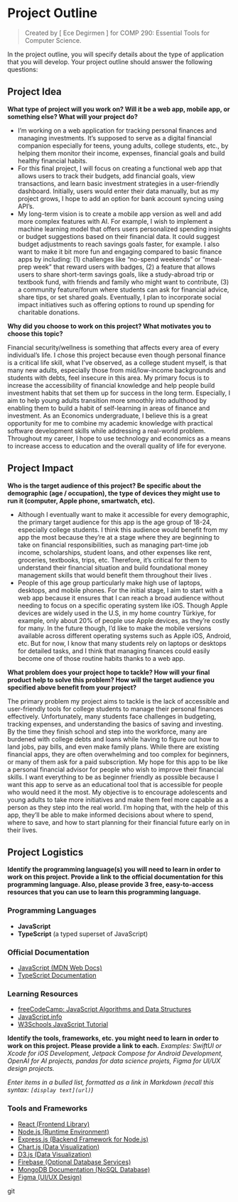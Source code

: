 # Project Outline
> Created by [ Ece Degirmen ] for COMP 290: Essential Tools for Computer Science.

In the project outline, you will specify details about the type of application that you will develop. Your project outline should answer the following questions:

## Project Idea

**What type of project will you work on? Will it be a web app, mobile app, or something else?  What will your project do?**

- I’m working on a web application for tracking personal finances and managing investments. It’s supposed to serve as a digital financial companion especially for teens, young adults, college students, etc., by helping them monitor their income, expenses, financial goals and build healthy financial habits. 
- For this final project, I will focus on creating a functional web app that allows users to track their budgets, add financial goals, view transactions, and learn basic investment strategies in a user-friendly dashboard. Initially, users would enter their data manually, but as my project grows, I hope to add an option for bank account syncing using API’s.
- My long-term vision is to create a mobile app version as well and add more complex features with AI. For example, I wish to implement a machine learning model that offers users personalized spending insights or budget suggestions based on their financial data. It could suggest budget adjustments to reach savings goals faster, for example. I also want to make it bit more fun and engaging compared to basic finance apps by including: (1) challenges like “no-spend weekends” or “meal-prep week” that reward users with badges, (2) a feature that allows users to share short-term savings goals, like a study-abroad trip or textbook fund, with friends and family who might want to contribute, (3) a community feature/forum where students can ask for financial advice, share tips, or set shared goals. Eventually, I plan to incorporate social impact initiatives such as offering options to round up spending for charitable donations.


**Why did you choose to work on this project? What motivates you to choose this topic?**

Financial security/wellness is something that affects every area of every individual’s life. I chose this project because even though personal finance is a critical life skill, what I’ve observed, as a college student myself, is that many new adults, especially those from mid/low-income backgrounds and students with debts, feel insecure in this area. My primary focus is to increase the accessibility of financial knowledge and help people build investment habits that set them up for success in the long term. Especially, I aim to help young adults transition more smoothly into adulthood by enabling them to build a habit of self-learning in areas of finance and investment. As an Economics undergraduate, I believe this is a great opportunity for me to combine my academic knowledge with practical software development skills while addressing a real-world problem. Throughout my career, I hope to use technology and economics as a means to increase access to education and the overall quality of life for everyone.

## Project Impact

**Who is the target audience of this project? Be specific about the demographic (age / occupation), the type of devices they might use to run it (computer, Apple phone, smartwatch, etc).**
- Although I eventually want to make it accessible for every demographic, the primary target audience for this app is the age group of 18-24, especially college students. I think this audience would benefit from my app the most because they’re at a stage where they are beginning to take on financial responsibilities, such as managing part-time job income, scholarships, student loans, and other expenses like rent, groceries, textbooks, trips, etc. Therefore, it’s critical for them to understand their financial situation and build foundational money management skills that would benefit them throughout their lives . 
- People of this age group particularly make high use of laptops, desktops, and mobile phones. For the initial stage, I aim to start with a web app because it ensures that I can reach a broad audience without needing to focus on a specific operating system like iOS. Though Apple devices are widely used in the U.S, in my home country Türkiye, for example, only about 20% of people use Apple devices, as they’re costly for many. In the future though, I’d like to make the mobile versions available across different operating systems such as Apple iOS, Android, etc. But for now, I know that many students rely on laptops or desktops for detailed tasks, and I think that managing finances could easily become one of those routine habits thanks to a web app. 



**What problem does your project hope to tackle? How will your final product help to solve this problem? How will the target audience you specified above benefit from your project?**

The primary problem my project aims to tackle is the lack of accessible and user-friendly tools for college students to manage their personal finances effectively. Unfortunately, many students face challenges in budgeting, tracking expenses, and understanding the basics of saving and investing. By the time they finish school and step into the workforce, many are burdened with college debts and loans while having to figure out how to land jobs, pay bills, and even make family plans. While there are existing financial apps, they are often overwhelming and too complex for beginners, or many of them ask for a paid subscription. My hope for this app to be like a personal financial advisor for people who wish to improve their financial skills. I want everything to be as beginner friendly as possible because I want this app to serve as an educational tool that is accessible for people who would need it the most. My objective is to encourage adolescents and young adults to take more initiatives and make them feel more capable as a person as they step into the real world. I’m hoping that, with the help of this app, they’ll be able to make informed decisions about where to spend, where to save, and how to start planning for their financial future early on in their lives. 

## Project Logistics

**Identify the programming language(s) you will need to learn in order to work on this project. Provide a link to the official documentation for this programming language. Also, please provide 3 free, easy-to-access resources that you can use to learn this programming language.**

### Programming Languages
- **JavaScript** 
- **TypeScript** (a typed superset of JavaScript)

### Official Documentation
- [JavaScript (MDN Web Docs)](https://developer.mozilla.org/en-US/docs/Web/JavaScript)
- [TypeScript Documentation](https://www.typescriptlang.org/docs/)

### Learning Resources
- [freeCodeCamp: JavaScript Algorithms and Data Structures](https://www.freecodecamp.org/learn/javascript-algorithms-and-data-structures/)
- [JavaScript.info](https://javascript.info/)
- [W3Schools JavaScript Tutorial](https://www.w3schools.com/js/)



**Identify the tools, frameworks, etc. you might need to learn in order to work on this project. Please provide a link to each.**
*Examples: SwiftUI or Xcode for iOS Development, Jetpack Compose for Android Development, OpenAI for AI projects, pandas for data science projets, Figma for UI/UX design projects.*

*Enter items in a bulled list, formatted as a link in Markdown (recall this syntax: `[display text](url)`)*
### Tools and Frameworks
- [React (Frontend Library)](https://react.dev/learn)
- [Node.js (Runtime Environment)](https://nodejs.org/en/docs/)
- [Express.js (Backend Framework for Node.js)](https://expressjs.com/)
- [Chart.js (Data Visualization)](https://www.chartjs.org/docs/latest/)
- [D3.js (Data Visualization)](https://d3js.org/)
- [Firebase (Optional Database Services)](https://firebase.google.com/docs)
- [MongoDB Documentation (NoSQL Database)](https://www.mongodb.com/docs/)
- [Figma (UI/UX Design)](https://www.figma.com/)

git 